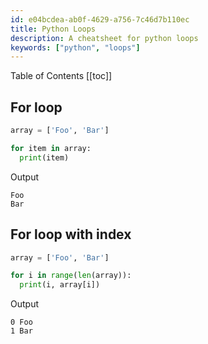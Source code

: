 ```yaml
---
id: e04bcdea-ab0f-4629-a756-7c46d7b110ec
title: Python Loops
description: A cheatsheet for python loops
keywords: ["python", "loops"]
---
```


Table of Contents
[[toc]]

## For loop
```python
array = ['Foo', 'Bar']

for item in array:
  print(item)
```

Output
```
Foo
Bar
```

## For loop with index
```python
array = ['Foo', 'Bar']

for i in range(len(array)):
  print(i, array[i])
```

Output
```
0 Foo
1 Bar
```
